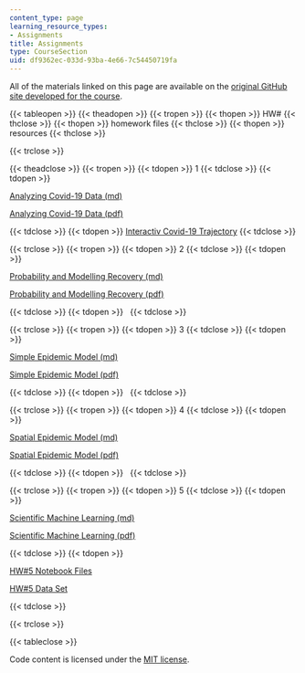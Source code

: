 ```yaml
---
content_type: page
learning_resource_types:
- Assignments
title: Assignments
type: CourseSection
uid: df9362ec-033d-93ba-4e66-7c54450719fa
---
```


All of the materials linked on this page are available on the [original GitHub site developed for the course](https://github.com/mitmath/6S083/blob/master/syllabus.md).

{{< tableopen >}}
{{< theadopen >}}
{{< tropen >}}
{{< thopen >}}
HW#
{{< thclose >}}
{{< thopen >}}
homework files
{{< thclose >}}
{{< thopen >}}
resources
{{< thclose >}}

{{< trclose >}}

{{< theadclose >}}
{{< tropen >}}
{{< tdopen >}}
1
{{< tdclose >}}
{{< tdopen >}}


[Analyzing Covid-19 Data (md)](https://github.com/mitmath/6S083/blob/master/problem_sets/PS1.md)

[Analyzing Covid-19 Data (pdf)](https://docs.google.com/viewer?url=https://github.com/mitmath/6S083/raw/master/problem_sets/PS1.pdf)


{{< tdclose >}}
{{< tdopen >}}
[Interactiv Covid-19 Trajectory](https://aatishb.com/covidtrends/)
{{< tdclose >}}

{{< trclose >}}
{{< tropen >}}
{{< tdopen >}}
2
{{< tdclose >}}
{{< tdopen >}}


[Probability and Modelling Recovery (md)](https://github.com/mitmath/6S083/blob/master/problem_sets/PS2.md)

[Probability and Modelling Recovery (pdf)](https://docs.google.com/viewer?url=https://github.com/mitmath/6S083/raw/master/problem_sets/PS2.pdf)


{{< tdclose >}}
{{< tdopen >}}
 
{{< tdclose >}}

{{< trclose >}}
{{< tropen >}}
{{< tdopen >}}
3
{{< tdclose >}}
{{< tdopen >}}


[Simple Epidemic Model (md)](https://github.com/mitmath/6S083/blob/master/problem_sets/PS3.md)

[Simple Epidemic Model (pdf)](https://docs.google.com/viewer?url=https://github.com/mitmath/6S083/raw/master/problem_sets/PS3.pdf)


{{< tdclose >}}
{{< tdopen >}}
 
{{< tdclose >}}

{{< trclose >}}
{{< tropen >}}
{{< tdopen >}}
4
{{< tdclose >}}
{{< tdopen >}}


[Spatial Epidemic Model (md)](https://github.com/mitmath/6S083/blob/master/problem_sets/PS4.md) 

[Spatial Epidemic Model (pdf)](https://docs.google.com/viewer?url=https://github.com/mitmath/6S083/raw/master/problem_sets/PS4.pdf)


{{< tdclose >}}
{{< tdopen >}}
 
{{< tdclose >}}

{{< trclose >}}
{{< tropen >}}
{{< tdopen >}}
5
{{< tdclose >}}
{{< tdopen >}}


[Scientific Machine Learning (md)](https://github.com/mitmath/6S083/blob/master/problem_sets/PS5.md) 

[Scientific Machine Learning (pdf)](https://docs.google.com/viewer?url=https://github.com/mitmath/6S083/raw/master/problem_sets/PS5.pdf)


{{< tdclose >}}
{{< tdopen >}}


[HW#5 Notebook Files](http://github.com/mitmath/6S083/blob/master/problem_sets/PS5.ipynb)

[HW#5 Data Set](http://github.com/mitmath/6S083/blob/master/problem_sets/some_data.csv)


{{< tdclose >}}

{{< trclose >}}

{{< tableclose >}}

Code content is licensed under the [MIT license](https://opensource.org/licenses/MIT).